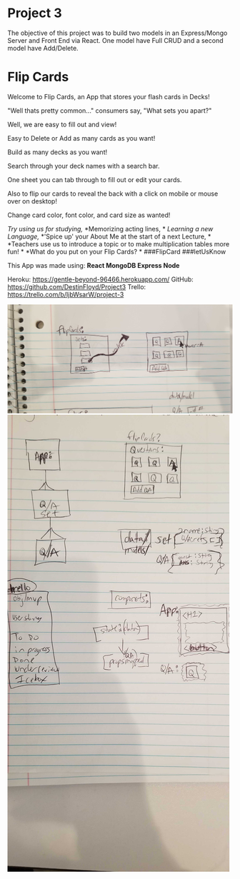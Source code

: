 # Project 3 

The objective of this project was to build two models in an Express/Mongo Server and Front End via React. One model have Full CRUD and a second model have Add/Delete.

# Flip Cards


Welcome to Flip Cards, an App that stores your flash cards in Decks! 

"Well thats pretty common..." consumers say, "What sets you apart?"

Well, we are easy to fill out and view! 

Easy to Delete or Add as many cards as you want!

Build as many decks as you want!

Search through your deck names with a search bar.

One sheet you can tab through to fill out or edit your cards. 

Also to flip our cards to reveal the back with a click on mobile or 
mouse over on desktop! 

Change card color, font color, and card size as wanted!


*Try using us for studying,*
*Memorizing acting lines, *
*Learning a new Language,*
*'Spice up' your About Me at the start of a next Lecture, *
*Teachers use us to introduce a topic or to make multiplication tables more fun! *
*What do you put on your Flip Cards? *
###FlipCard ###letUsKnow 

This App was made using: **React MongoDB Express Node**


Heroku: https://gentle-beyond-96466.herokuapp.com/
GitHub: https://github.com/DestinFloyd/Project3
Trello: https://trello.com/b/IjbWsarW/project-3


![wireframe](wireFrames/WireFrameofPro3.jpg)
![erd](wireFrames/ERD:DataPlanning.jpg)

